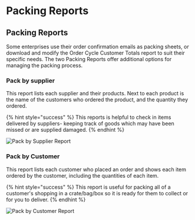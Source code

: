# Packing Reports

## Packing Reports

Some enterprises use their order confirmation emails as packing sheets, or download and modify the Order Cycle Customer Totals report to suit their specific needs. The two Packing Reports offer additional options for managing the packing process.

### **Pack by supplier**

This report lists each supplier and their products. Next to each product is the name of the customers who ordered the product, and the quantity they ordered. 

{% hint style="success" %}
This reports is helpful to check in items delivered by suppliers- keeping track of goods which may have been missed or are supplied damaged.
{% endhint %}

![Pack by Supplier Report](../../.gitbook/assets/pack-by-supplier.jpg)

### **Pack by Customer** 

This report lists each customer who placed an order and shows each item ordered by the customer, including the quantities of each item. 

{% hint style="success" %}
This report is useful for packing all of a customer's shopping in a crate/bag/box so it is ready for them to collect or for you to deliver.
{% endhint %}

![Pack by Customer Report](../../.gitbook/assets/pack-by-customer.jpg)

